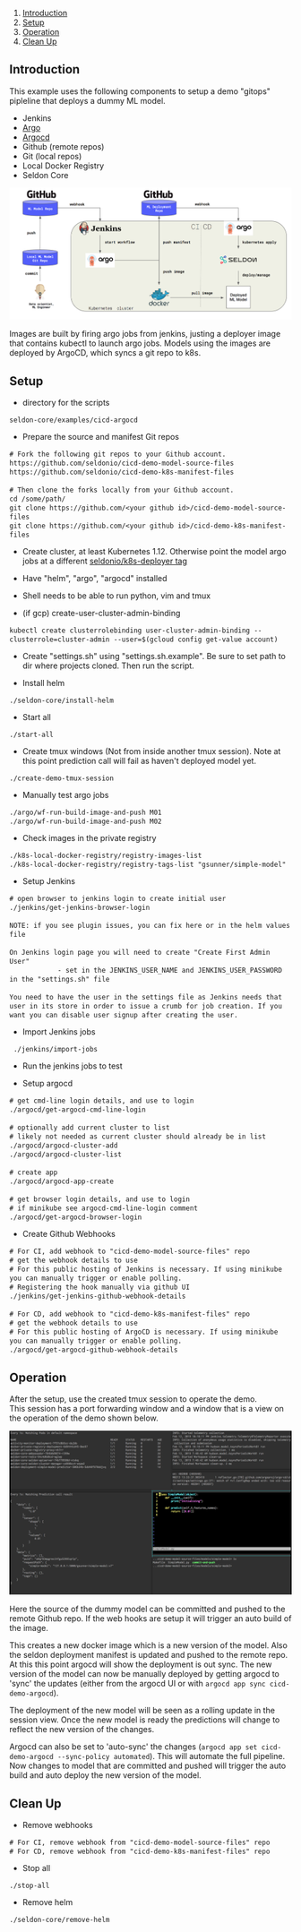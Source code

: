 1. [Introduction](#introduction)
1. [Setup](#setup)
1. [Operation](#operation)
1. [Clean Up](#clean-up)

## Introduction

This example uses the following components to setup a demo "gitops" pipleline that deploys a dummy ML model.

* Jenkins
* [Argo](https://github.com/argoproj/argo)
* [Argocd](https://github.com/argoproj/argo-cd)
* Github (remote repos)
* Git (local repos)
* Local Docker Registry
* Seldon Core

![missing cicd image](https://raw.githubusercontent.com/SeldonIO/seldon-core/master/examples/cicd/cicd-argocd/cicd-demo.png "Seldon Core CICD demo")

Images are built by firing argo jobs from jenkins, justing a deployer image that contains kubectl to launch argo jobs. Models using the images are deployed by ArgoCD, which syncs a git repo to k8s.

## Setup

* directory for the scripts
```
seldon-core/examples/cicd-argocd
```
* Prepare the source and manifest Git repos
```
# Fork the following git repos to your Github account.
https://github.com/seldonio/cicd-demo-model-source-files
https://github.com/seldonio/cicd-demo-k8s-manifest-files

# Then clone the forks locally from your Github account.
cd /some/path/
git clone https://github.com/<your github id>/cicd-demo-model-source-files
git clone https://github.com/<your github id>/cicd-demo-k8s-manifest-files
```
* Create cluster, at least Kubernetes 1.12. Otherwise point the model argo jobs at a different [seldonio/k8s-deployer tag](https://hub.docker.com/r/seldonio/k8s-deployer)

* Have "helm", "argo", "argocd" installed
* Shell needs to be able to run python, vim and tmux

* (if gcp) create-user-cluster-admin-binding
```
kubectl create clusterrolebinding user-cluster-admin-binding --clusterrole=cluster-admin --user=$(gcloud config get-value account)
```
* Create "settings.sh" using "settings.sh.example". Be sure to set path to dir where projects cloned. Then run the script.

* Install helm
```
./seldon-core/install-helm
```
* Start all
```
./start-all
```
* Create tmux windows (Not from inside another tmux session). Note at this point prediction call will fail as haven't deployed model yet.
```
./create-demo-tmux-session
```
* Manually test argo jobs
```
./argo/wf-run-build-image-and-push M01
./argo/wf-run-build-image-and-push M02
```
* Check images in the private registry
```
./k8s-local-docker-registry/registry-images-list
./k8s-local-docker-registry/registry-tags-list "gsunner/simple-model"
```
* Setup Jenkins
```
# open browser to jenkins login to create initial user
./jenkins/get-jenkins-browser-login

NOTE: if you see plugin issues, you can fix here or in the helm values file

On Jenkins login page you will need to create "Create First Admin User"
            - set in the JENKINS_USER_NAME and JENKINS_USER_PASSWORD in the "settings.sh" file

You need to have the user in the settings file as Jenkins needs that user in its store in order to issue a crumb for job creation. If you want you can disable user signup after creating the user.
```
* Import Jenkins jobs
```
 ./jenkins/import-jobs
```
* Run the jenkins jobs to test

* Setup argocd
```
# get cmd-line login details, and use to login
./argocd/get-argocd-cmd-line-login

# optionally add current cluster to list
# likely not needed as current cluster should already be in list
./argocd/argocd-cluster-add
./argocd/argocd-cluster-list

# create app
./argocd/argocd-app-create

# get browser login details, and use to login
# if minikube see argocd-cmd-line-login comment
./argocd/get-argocd-browser-login
```
* Create Github Webhooks
```
# For CI, add webhook to "cicd-demo-model-source-files" repo
# get the webhook details to use
# For this public hosting of Jenkins is necessary. If using minikube you can manually trigger or enable polling.
# Registering the hook manually via github UI
./jenkins/get-jenkins-github-webhook-details

# For CD, add webhook to "cicd-demo-k8s-manifest-files" repo
# get the webhook details to use
# For this public hosting of ArgoCD is necessary. If using minikube you can manually trigger or enable polling.
./argocd/get-argocd-github-webhook-details
```
## Operation

After the setup, use the created tmux session to operate the demo.  
This session has a port forwarding window and a window that is a view on the operation of the demo shown below.

![missing cicd session image](https://raw.githubusercontent.com/SeldonIO/seldon-core/master/examples/cicd-argocd/seldon-core-cicd-demo-tmux-session.png "Seldon Core CICD demo session")

Here the source of the dummy model can be committed and pushed to the remote Github repo. If the web hooks are setup it will trigger an auto build of the image.

This creates a new docker image which is a new version of the model. Also the seldon deployment manifest is updated and pushed to the remote repo.  
At this this point argocd will show the deployment is out sync. The new version of the model can now be manually deployed by getting argocd to 'sync' the updates (either from the argocd UI or with `argocd app sync cicd-demo-argocd`).

The deployment of the new model will be seen as a rolling update in the session view.  Once the new model is ready the predictions will change to reflect the new version of the changes.

Argocd can also be set to 'auto-sync' the changes (`argocd app set cicd-demo-argocd --sync-policy automated`). This will automate the full pipeline.
Now changes to model that are committed and pushed will trigger the auto build and auto deploy the new version of the model. 

## Clean Up

* Remove webhooks
```
# For CI, remove webhook from "cicd-demo-model-source-files" repo
# For CD, remove webhook from "cicd-demo-k8s-manifest-files" repo
```
* Stop all
```
./stop-all
```
* Remove helm
```
./seldon-core/remove-helm
```
